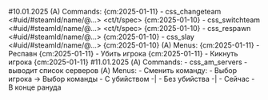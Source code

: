 #10.01.2025
    (A) Commands: {cm:2025-01-11}
        - css_changeteam <#uid/#steamId/name/@...> <ct/t/spec> {cm:2025-01-10}
        - css_switchteam <#uid/#steamId/name/@...> <ct/t/spec> {cm:2025-01-10}
        - css_respawn <#uid/#steamId/name/@...> {cm:2025-01-10}
        - css_slay <#uid/#steamId/name/@...> {cm:2025-01-10}
    (A)  Menus: {cm:2025-01-11}
        - Респавн {cm:2025-01-11}
        - Убить игрока {cm:2025-01-11}
        - Кикнуть игрока {cm:2025-01-11}
#11.01.2025
    (A) Commands:
        - css_am_servers - выводит список серверов
    (A) Menus:
        - Сменить команду:
            - Выбор игрока -> Выбор команды
                - С убийством -|
                - Без убийства -|
                    - Сейчас
                    - В конце рануда
